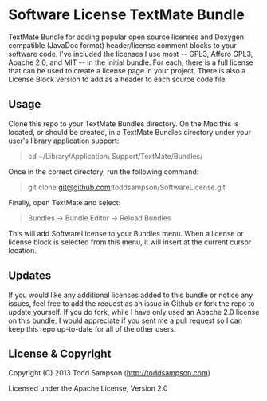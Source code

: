Software License TextMate Bundle
================================
TextMate Bundle for adding popular open source licenses and Doxygen compatible (JavaDoc format) header/license comment blocks to your software code.  I've included the licenses I use most -- GPL3, Affero GPL3, Apache 2.0, and MIT -- in the initial bundle.  For each, there is a full license that can be used to create a license page in your project.  There is also a License Block version to add as a header to each source code file.


Usage
-----
Clone this repo to your TextMate Bundles directory.  On the Mac this is located, or should be created, in a TextMate Bundles directory under your user's library application support:

> cd ~/Library/Application\ Support/TextMate/Bundles/

Once in the correct directory, run the following command:

> git clone git@github.com:toddsampson/SoftwareLicense.git

Finally, open TextMate and select:

> Bundles -> Bundle Editor -> Reload Bundles

This will add SoftwareLicense to your Bundles menu.  When a license or license block is selected from this menu, it will insert at the current cursor location.


Updates
-------
If you would like any additional licenses added to this bundle or notice any issues, feel free to add the request as an issue in Github or fork the repo to update yourself.  If you do fork, while I have only used an Apache 2.0 license on this bundle, I would appreciate if you sent me a pull request so I can keep this repo up-to-date for all of the other users.


License & Copyright
-------------------
Copyright (C) 2013 Todd Sampson (http://toddsampson.com)

Licensed under the Apache License, Version 2.0
